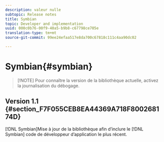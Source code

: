 ```yaml
---
description: valeur nulle
subtopic: Release notes
title: Symbian
topic: Developer and implementation
uuid: 000c0b76-00f9-40a5-b9b8-c67798ce705e
translation-type: tm+mt
source-git-commit: 99ee24efaa517e8da700c67818c111c4aa90dc02

---
```



# Symbian{#symbian}

> [!NOTE] Pour connaître la version de la bibliothèque actuelle, activez la journalisation du débogage.

## Version 1.1 {#section_F7F055CEB8EA44369A718F800268174D}

[!DNL Symbian]Mise à jour de la bibliothèque afin d’inclure le [!DNL Symbian] code de développeur d’application le plus récent.
